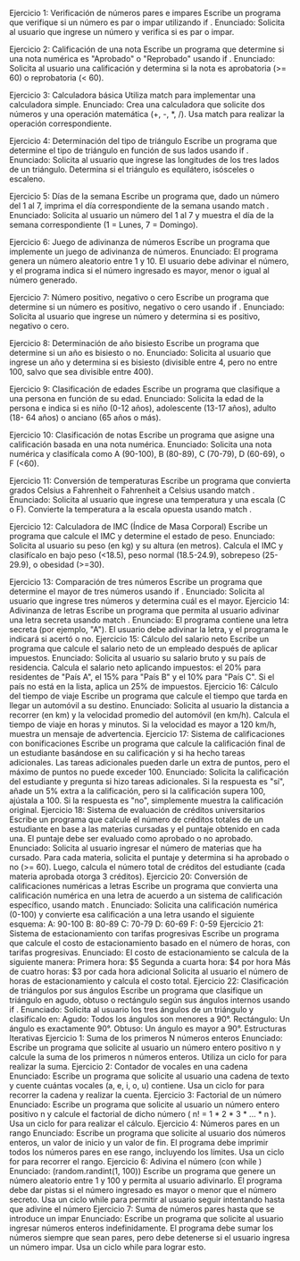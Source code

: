 Ejercicio 1:
 Verificación de números pares e impares
Escribe un programa que verifique si un número es par o impar utilizando if .
Enunciado:
Solicita al usuario que ingrese un número y verifica si es par o impar.

Ejercicio 2:
 Calificación de una nota
Escribe un programa que determine si una nota numérica es "Aprobado" o "Reprobado" usando
if .
Enunciado:
Solicita al usuario una calificación y determina si la nota es aprobatoria (>= 60) o reprobatoria (<
60).

Ejercicio 3:
 Calculadora básica
Utiliza match para implementar una calculadora simple.
Enunciado:
Crea una calculadora que solicite dos números y una operación matemática (+, -, *, /). Usa match
para realizar la operación correspondiente.

Ejercicio 4:
 Determinación del tipo de triángulo
Escribe un programa que determine el tipo de triángulo en función de sus lados usando if .
Enunciado:
Solicita al usuario que ingrese las longitudes de los tres lados de un triángulo. Determina si el
triángulo es equilátero, isósceles o escaleno.

Ejercicio 5:
 Días de la semana
Escribe un programa que, dado un número del 1 al 7, imprima el día correspondiente de la
semana usando match .
Enunciado:
Solicita al usuario un número del 1 al 7 y muestra el día de la semana correspondiente (1 = Lunes,
7 = Domingo).

Ejercicio 6:
 Juego de adivinanza de números
Escribe un programa que implemente un juego de adivinanza de números.
Enunciado:
El programa genera un número aleatorio entre 1 y 10. El usuario debe adivinar el número, y el
programa indica si el número ingresado es mayor, menor o igual al número generado.

Ejercicio 7: Número positivo, negativo o cero
Escribe un programa que determine si un número es positivo, negativo o cero usando if .
Enunciado:
Solicita al usuario que ingrese un número y determina si es positivo, negativo o cero.

Ejercicio 8: Determinación de año bisiesto
Escribe un programa que determine si un año es bisiesto o no.
Enunciado:
Solicita al usuario que ingrese un año y determina si es bisiesto (divisible entre 4, pero no entre
100, salvo que sea divisible entre 400).

Ejercicio 9: Clasificación de edades
Escribe un programa que clasifique a una persona en función de su edad.
Enunciado:
Solicita la edad de la persona e indica si es niño (0-12 años), adolescente (13-17 años), adulto (18-
64 años) o anciano (65 años o más).

Ejercicio 10: Clasificación de notas
Escribe un programa que asigne una calificación basada en una nota numérica.
Enunciado:
Solicita una nota numérica y clasifícala como A (90-100), B (80-89), C (70-79), D (60-69), o F (<60).

Ejercicio 11: Conversión de temperaturas
Escribe un programa que convierta grados Celsius a Fahrenheit o Fahrenheit a Celsius usando
match .
Enunciado:
Solicita al usuario que ingrese una temperatura y una escala (C o F). Convierte la temperatura a la
escala opuesta usando match .

Ejercicio 12: Calculadora de IMC (Índice de Masa Corporal)
Escribe un programa que calcule el IMC y determine el estado de peso.
Enunciado:
Solicita al usuario su peso (en kg) y su altura (en metros). Calcula el IMC y clasifícalo en bajo peso
(<18.5), peso normal (18.5-24.9), sobrepeso (25-29.9), o obesidad (>=30).

Ejercicio 13: Comparación de tres números
Escribe un programa que determine el mayor de tres números usando if .
Enunciado:
Solicita al usuario que ingrese tres números y determina cuál es el mayor.
Ejercicio 14: Adivinanza de letras
Escribe un programa que permita al usuario adivinar una letra secreta usando match .
Enunciado:
El programa contiene una letra secreta (por ejemplo, "A"). El usuario debe adivinar la letra, y el
programa le indicará si acertó o no.
Ejercicio 15: Cálculo del salario neto
Escribe un programa que calcule el salario neto de un empleado después de aplicar impuestos.
Enunciado:
Solicita al usuario su salario bruto y su país de residencia. Calcula el salario neto aplicando
impuestos: el 20% para residentes de "País A", el 15% para "País B" y el 10% para "País C". Si el
país no está en la lista, aplica un 25% de impuestos.
Ejercicio 16: Cálculo del tiempo de viaje
Escribe un programa que calcule el tiempo que tarda en llegar un automóvil a su destino.
Enunciado:
Solicita al usuario la distancia a recorrer (en km) y la velocidad promedio del automóvil (en km/h).
Calcula el tiempo de viaje en horas y minutos. Si la velocidad es mayor a 120 km/h, muestra un
mensaje de advertencia.
Ejercicio 17: Sistema de calificaciones con bonificaciones
Escribe un programa que calcule la calificación final de un estudiante basándose en su calificación
y si ha hecho tareas adicionales. Las tareas adicionales pueden darle un extra de puntos, pero el
máximo de puntos no puede exceder 100.
Enunciado:
Solicita la calificación del estudiante y pregunta si hizo tareas adicionales. Si la respuesta es "sí",
añade un 5% extra a la calificación, pero si la calificación supera 100, ajústala a 100. Si la respuesta
es "no", simplemente muestra la calificación original.
Ejercicio 18: Sistema de evaluación de créditos universitarios
Escribe un programa que calcule el número de créditos totales de un estudiante en base a las
materias cursadas y el puntaje obtenido en cada una. El puntaje debe ser evaluado como
aprobado o no aprobado.
Enunciado:
Solicita al usuario ingresar el número de materias que ha cursado. Para cada materia, solicita el
puntaje y determina si ha aprobado o no (>= 60). Luego, calcula el número total de créditos del
estudiante (cada materia aprobada otorga 3 créditos).
Ejercicio 20: Conversión de calificaciones numéricas a letras
Escribe un programa que convierta una calificación numérica en una letra de acuerdo a un
sistema de calificación específico, usando match .
Enunciado:
Solicita una calificación numérica (0-100) y convierte esa calificación a una letra usando el
siguiente esquema:
A: 90-100
B: 80-89
C: 70-79
D: 60-69
F: 0-59
Ejercicio 21: Sistema de estacionamiento con tarifas
progresivas
Escribe un programa que calcule el costo de estacionamiento basado en el número de horas, con
tarifas progresivas.
Enunciado:
El costo de estacionamiento se calcula de la siguiente manera:
Primera hora: $5
Segunda a cuarta hora: $4 por hora
Más de cuatro horas: $3 por cada hora adicional
Solicita al usuario el número de horas de estacionamiento y calcula el costo total.
Ejercicio 22: Clasificación de triángulos por sus ángulos
Escribe un programa que clasifique un triángulo en agudo, obtuso o rectángulo según sus ángulos
internos usando if .
Enunciado:
Solicita al usuario los tres ángulos de un triángulo y clasifícalo en:
Agudo: Todos los ángulos son menores a 90°.
Rectángulo: Un ángulo es exactamente 90°.
Obtuso: Un ángulo es mayor a 90°.
Estructuras Iterativas
Ejercicio 1: Suma de los primeros N números enteros
Enunciado:
Escribe un programa que solicite al usuario un número entero positivo n y calcule la suma de los
primeros n números enteros. Utiliza un ciclo for para realizar la suma.
Ejercicio 2: Contador de vocales en una cadena
Enunciado:
Escribe un programa que solicite al usuario una cadena de texto y cuente cuántas vocales (a, e, i,
o, u) contiene. Usa un ciclo for para recorrer la cadena y realizar la cuenta.
Ejercicio 3: Factorial de un número
Enunciado:
Escribe un programa que solicite al usuario un número entero positivo n y calcule el factorial de
dicho número ( n! = 1 * 2 * 3 * ... * n ). Usa un ciclo for para realizar el cálculo.
Ejercicio 4: Números pares en un rango
Enunciado:
Escribe un programa que solicite al usuario dos números enteros, un valor de inicio y un valor de
fin. El programa debe imprimir todos los números pares en ese rango, incluyendo los límites. Usa
un ciclo for para recorrer el rango.
Ejercicio 6: Adivina el número (con while )
Enunciado: (random.randint(1, 100))
Escribe un programa que genere un número aleatorio entre 1 y 100 y permita al usuario
adivinarlo. El programa debe dar pistas si el número ingresado es mayor o menor que el número
secreto. Usa un ciclo while para permitir al usuario seguir intentando hasta que adivine el
número
Ejercicio 7: Suma de números pares hasta que se introduce
un impar
Enunciado:
Escribe un programa que solicite al usuario ingresar números enteros indefinidamente. El
programa debe sumar los números siempre que sean pares, pero debe detenerse si el usuario
ingresa un número impar. Usa un ciclo while para lograr esto.
